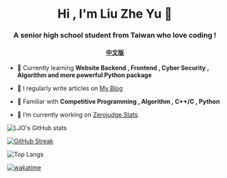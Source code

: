 <h1 align="center">Hi , I'm Liu Zhe Yu  👋</h1>
<h3 align="center">A senior high school student from Taiwan who love coding !</h3>

<h4 align="center"><a href="https://github.com/jason810496/jason810496/blob/main/README_zh.md">中文版</a></h4>


- 🌱 Currently learning **Website Backend , Frontend , Cyber Security , Algorithm and more powerful Python package**

- 📝 I regularly write articles on [My Blog](https://jason810496.github.io/blog/)

- 💬 Familiar with **Competitive Programming , Algorithm , C++/C , Python**

- 🔭 I’m currently working on [Zerojudge Stats](https://github.com/jason810496/Zerojudge-stats)

<!-- 
<h3 align="left">Connect with me:</h3>
<p align="left">
<a href="https://codepen.io/jason810496" target="blank"><img align="center" src="https://raw.githubusercontent.com/rahuldkjain/github-profile-readme-generator/master/src/images/icons/Social/codepen.svg" alt="jason810496" height="30" width="40" /></a>
<a href="https://fb.com/100010981865378" target="blank"><img align="center" src="https://raw.githubusercontent.com/rahuldkjain/github-profile-readme-generator/master/src/images/icons/Social/facebook.svg" alt="100010981865378" height="30" width="40" /></a>
<a href="https://www.leetcode.com/810496" target="blank"><img align="center" src="https://raw.githubusercontent.com/rahuldkjain/github-profile-readme-generator/master/src/images/icons/Social/leet-code.svg" alt="810496" height="30" width="40" /></a>
    <a href="https://instagram.com/jason2004424" target="blank"><img align="center" src="https://raw.githubusercontent.com/rahuldkjain/github-profile-readme-generator/master/src/images/icons/Social/instagram.svg" alt="jason2004424" height="30" width="40" /></a>
</p>

<h3 align="left">Languages and Tools:</h3>
<p align="left"> <a href="https://www.arduino.cc/" target="_blank" rel="noreferrer"> <img src="https://cdn.worldvectorlogo.com/logos/arduino-1.svg" alt="arduino" width="40" height="40"/> </a> <a href="https://www.cprogramming.com/" target="_blank" rel="noreferrer"> <img src="https://raw.githubusercontent.com/devicons/devicon/master/icons/c/c-original.svg" alt="c" width="40" height="40"/> </a> <a href="https://www.w3schools.com/cpp/" target="_blank" rel="noreferrer"> <img src="https://raw.githubusercontent.com/devicons/devicon/master/icons/cplusplus/cplusplus-original.svg" alt="cplusplus" width="40" height="40"/> </a> <a href="https://www.w3schools.com/css/" target="_blank" rel="noreferrer"> <img src="https://raw.githubusercontent.com/devicons/devicon/master/icons/css3/css3-original-wordmark.svg" alt="css3" width="40" height="40"/> </a> <a href="https://flask.palletsprojects.com/" target="_blank" rel="noreferrer"> <img src="https://www.vectorlogo.zone/logos/pocoo_flask/pocoo_flask-icon.svg" alt="flask" width="40" height="40"/> </a> <a href="https://git-scm.com/" target="_blank" rel="noreferrer"> <img src="https://www.vectorlogo.zone/logos/git-scm/git-scm-icon.svg" alt="git" width="40" height="40"/> </a> <a href="https://heroku.com" target="_blank" rel="noreferrer"> <img src="https://www.vectorlogo.zone/logos/heroku/heroku-icon.svg" alt="heroku" width="40" height="40"/> </a> <a href="https://www.w3.org/html/" target="_blank" rel="noreferrer"> <img src="https://raw.githubusercontent.com/devicons/devicon/master/icons/html5/html5-original-wordmark.svg" alt="html5" width="40" height="40"/> </a> <a href="https://developer.mozilla.org/en-US/docs/Web/JavaScript" target="_blank" rel="noreferrer"> <img src="https://raw.githubusercontent.com/devicons/devicon/master/icons/javascript/javascript-original.svg" alt="javascript" width="40" height="40"/> </a> <a href="https://jekyllrb.com/" target="_blank" rel="noreferrer"> <img src="https://www.vectorlogo.zone/logos/jekyllrb/jekyllrb-icon.svg" alt="jekyll" width="40" height="40"/> </a> <a href="https://www.linux.org/" target="_blank" rel="noreferrer"> <img src="https://raw.githubusercontent.com/devicons/devicon/master/icons/linux/linux-original.svg" alt="linux" width="40" height="40"/> </a> <a href="https://www.python.org" target="_blank" rel="noreferrer"> <img src="https://raw.githubusercontent.com/devicons/devicon/master/icons/python/python-original.svg" alt="python" width="40" height="40"/> </a> <a href="https://www.selenium.dev" target="_blank" rel="noreferrer"> <img src="https://raw.githubusercontent.com/detain/svg-logos/780f25886640cef088af994181646db2f6b1a3f8/svg/selenium-logo.svg" alt="selenium" width="40" height="40"/> </a> </p> -->


![LJO's GitHub stats](https://github-readme-stats.vercel.app/api?username=jason810496&show_icons=true&theme=tokyonight&hide_border=true)

[![GitHub Streak](https://github-readme-streak-stats.herokuapp.com?user=jason810496&theme=tokyonight&hide_border=true&date_format=M%20j%5B%2C%20Y%5D)](https://git.io/streak-stats)

![Top Langs](https://github-readme-stats.vercel.app/api/top-langs/?username=jason810496&layout=compact&theme=tokyonight&hide_border=true)

<!-- [![Zerojudge Stats](https://zj-query-0.herokuapp.com/user?user_id=122857&theme=tokyonight&name=Jason)](https://github.com/jason810496) -->


<!--
<p><img align="left" src="https://github-readme-stats.vercel.app/api/top-langs?username=jason810496&show_icons=true&locale=en&layout=compact&theme=tokyonight" alt="jason810496" /></p>

<p>&nbsp;<img align="center" src="https://github-readme-stats.vercel.app/api?username=jason810496&show_icons=true&locale=en&theme=tokyonight" alt="jason810496" /></p>

<p><img align="center" src="https://github-readme-streak-stats.herokuapp.com/?user=jason810496&theme=tokyonight" alt="jason810496" /></p>
-->

<!-- ![LJO's wakatime stats](https://github-readme-stats.vercel.app/api/wakatime?username=jason810496&theme=tokyonight&hide_border=true) -->

[![wakatime](https://wakatime.com/badge/user/5c4d6a5b-0b6e-45b9-b81f-78e13584375d.svg)](https://wakatime.com/@5c4d6a5b-0b6e-45b9-b81f-78e13584375d)

